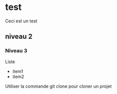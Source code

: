 # test
Ceci est un test

## niveau 2

### Niveau 3

Liste 
  - item1
  - item2

Utiliser la commande git clone pour cloner un projet


  
  
